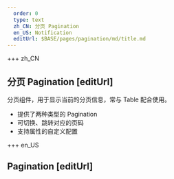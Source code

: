 ```yaml
---   
  order: 0
  type: text
  zh_CN: 分页 Pagination
  en_US: Notification
  editUrl: $BASE/pages/pagination/md/title.md
---
```


+++ zh_CN

## 分页 Pagination [editUrl]

分页组件，用于显示当前的分页信息，常与 Table 配合使用。

- 提供了两种类型的 Pagination
- 可切换、跳转对应的页码
- 支持属性的自定义配置

+++ en_US

## Pagination [editUrl]
